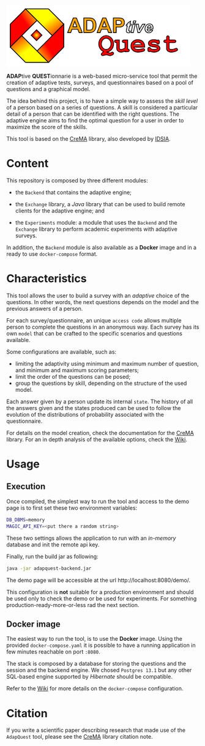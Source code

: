 <img src="docs/logo.png" alt="Adapquest" width="480"/>

**ADAP**tive **QUEST**ionnarie is a web-based micro-service tool that permit the creation of adaptive tests, surveys,
and questionnaires based on a pool of questions and a graphical model.

The idea behind this project, is to have a simple way to assess the _skill level_ of a person based on a series of
questions. A skill is considered a particular detail of a person that can be identified with the right questions. The
adaptive engine aims to find the optimal question for a user in order to maximize the score of the skills.

This tool is based on the [CreMA](https://github.com/IDSIA/crema) library, also developed
by [IDSIA](https://github.com/IDSIA).

# Content

This repository is composed by three different modules:

* the `Backend` that contains the adaptive engine;

* the `Exchange` library, a _Java_ library that can be used to build remote clients for the adaptive engine; and

* the `Experiments` module: a module that uses the `Backend` and the `Exchange` library to perform academic experiments
  with adaptive surveys.

In addition, the `Backend` module is also available as a **Docker** image and in a ready to use `docker-compose` format.

# Characteristics

This tool allows the user to build a survey with an _adaptive_ choice of the questions. In other words, the next
questions depends on the model and the previous answers of a person.

For each survey/questionnaire, an unique `access code` allows multiple person to complete the questions in an anonymous
way. Each survey has its own `model` that can be crafted to the specific scenarios and questions available.

Some configurations are available, such as:

- limiting the adaptivity using minimum and maximum number of question, and minimum and maximum scoring parameters;
- limit the order of the questions can be posed;
- group the questions by skill, depending on the structure of the used model.

Each answer given by a person update its internal `state`. The history of all the answers given and the states produced
can be used to follow the evolution of the distributions of probability associated with the questionnaire.

For details on the model creation, check the documentation for the [CreMA](https://github.com/IDSIA/crema) library. For
an in depth analysis of the available options, check the [Wiki](https://github.com/IDSIA/adapquest/wiki).

# Usage

## Execution

Once compiled, the simplest way to run the tool and access to the demo page is to first set these two environment
variables:

```bash
DB_DBMS=memory
MAGIC_API_KEY=<put there a random string>
```

These two settings allows the application to run with an *in-memory* database and init the remote api key.

Finally, run the build jar as following:

```bash
java -jar adapquest-backend.jar
```

The demo page will be accessible at the url http://localhost:8080/demo/.

This configuration is **not** suitable for a production environment and should be used only to check the demo or be used
for experiments. For something production-ready-more-or-less rad the next section.

## Docker image

The easiest way to run the tool, is to use the **Docker** image. Using the provided `docker-compose.yaml` it is possible
to have a running application in few minutes reachable on port `:8080`.

The stack is composed by a database for storing the questions and the session and the backend engine. We
chosed `Postgres 13.1` but any other SQL-based engine supported by *Hibernate* should be compatible.

Refer to the [Wiki](https://github.com/IDSIA/adapquest/wiki) for more details on the `docker-compose` configuration.

# Citation

If you write a scientific paper describing research that made use of the `AdapQuest` tool, please see
the [CreMA](https://github.com/IDSIA/crema#citation) library citation note.
